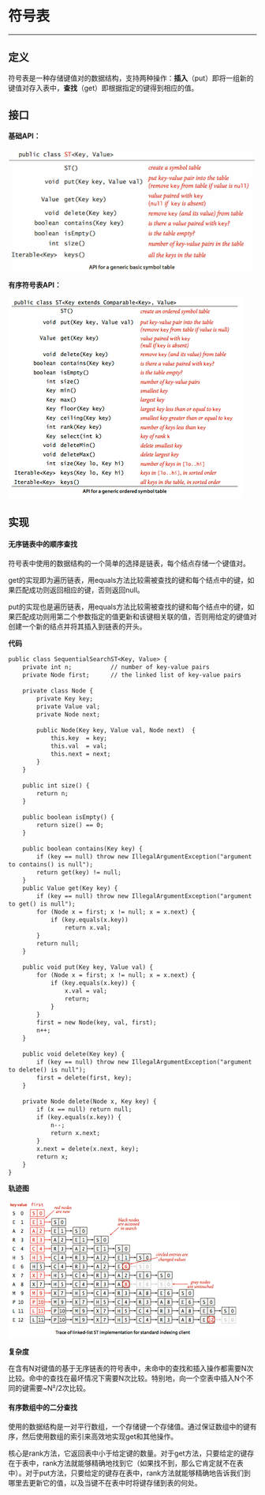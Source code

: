 # 符号表

---

## 定义

符号表是一种存储键值对的数据结构，支持两种操作：**插入**（put）即将一组新的键值对存入表中，**查找**（get）即根据指定的键得到相应的值。

## 接口

**基础API：**

![](/assets/searching/symbolTable_interface1.png)

**有序符号表API：**

![](/assets/searching/symbolTable_interface2.png)

## 实现

#### 无序链表中的顺序查找

符号表中使用的数据结构的一个简单的选择是链表，每个结点存储一个键值对。

get的实现即为遍历链表，用equals方法比较需被查找的键和每个结点中的键，如果匹配成功则返回相应的键，否则返回null。

put的实现也是遍历链表，用equals方法比较需被查找的键和每个结点中的键，如果匹配成功则用第二个参数指定的值更新和该键相关联的值，否则用给定的键值对创建一个新的结点并将其插入到链表的开头。

**代码**

```
public class SequentialSearchST<Key, Value> {
    private int n;           // number of key-value pairs
    private Node first;      // the linked list of key-value pairs

    private class Node {
        private Key key;
        private Value val;
        private Node next;

        public Node(Key key, Value val, Node next)  {
            this.key  = key;
            this.val  = val;
            this.next = next;
        }
    }

    public int size() {
        return n;
    }

    public boolean isEmpty() {
        return size() == 0;
    }

    public boolean contains(Key key) {
        if (key == null) throw new IllegalArgumentException("argument to contains() is null");
        return get(key) != null;
    }
    public Value get(Key key) {
        if (key == null) throw new IllegalArgumentException("argument to get() is null"); 
        for (Node x = first; x != null; x = x.next) {
            if (key.equals(x.key))
                return x.val;
        }
        return null;
    }

    public void put(Key key, Value val) {
        for (Node x = first; x != null; x = x.next) {
            if (key.equals(x.key)) {
                x.val = val;
                return;
            }
        }
        first = new Node(key, val, first);
        n++;
    }

    public void delete(Key key) {
        if (key == null) throw new IllegalArgumentException("argument to delete() is null"); 
        first = delete(first, key);
    }

    private Node delete(Node x, Key key) {
        if (x == null) return null;
        if (key.equals(x.key)) {
            n--;
            return x.next;
        }
        x.next = delete(x.next, key);
        return x;
    }
}
```

**轨迹图**

![](/assets/searching/symbolTable_trace1.png)

**复杂度**

在含有N对键值的基于无序链表的符号表中，未命中的查找和插入操作都需要N次比较。命中的查找在最坏情况下需要N次比较。特别地，向一个空表中插入N个不同的键需要~N²/2次比较。

#### 有序数组中的二分查找

使用的数据结构是一对平行数组，一个存储键一个存储值。通过保证数组中的键有序，然后使用数组的索引来高效地实现get和其他操作。

核心是rank方法，它返回表中小于给定键的数量。对于get方法，只要给定的键存在于表中，rank方法就能够精确地找到它（如果找不到，那么它肯定就不在表中）。对于put方法，只要给定的键存在表中，rank方法就能够精确地告诉我们到哪里去更新它的值，以及当键不在表中时将键存储到表的何处。

